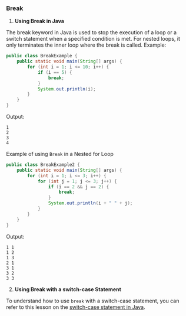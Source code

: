 ### Break
1. **Using Break in Java**

The break keyword in Java is used to stop the execution of a loop or a switch statement when a specified condition is met. For nested loops, it only terminates the inner loop where the break is called.
Example:
```java
public class BreakExample {
    public static void main(String[] args) {
        for (int i = 1; i <= 10; i++) {
            if (i == 5) {
                break;
            }
            System.out.println(i);
        }
    }
}
```
Output:
```
1
2
3
4
```
Example of using `Break` in a Nested for Loop
```java
public class BreakExample2 {
    public static void main(String[] args) {
        for (int i = 1; i <= 3; i++) {
            for (int j = 1; j <= 3; j++) {
                if (i == 2 && j == 2) {
                    break;
                }
                System.out.println(i + " " + j);
            }
        }
    }
}
```
Output:
```
1 1
1 2
1 3
2 1
3 1
3 2
3 3
```
2. **Using Break with a switch-case Statement**

To understand how to use `break` with a switch-case statement, you can refer to this lesson on the [switch-case statement in Java](02_SwitchCase.md#switch-case-statement).
